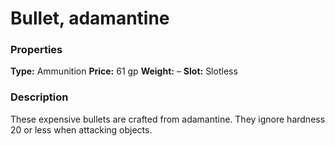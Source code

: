﻿---
Title: "Bullet, adamantine"
Type: "Ammunition"
Price: "61 gp"
Weight: "–"
Slot: "Slotless"
Description: |
  "These expensive bullets are crafted from adamantine. They ignore hardness 20 or less when attacking objects."
Sources: "['Ultimate Combat']"
---

# Bullet, adamantine

### Properties

**Type:** Ammunition **Price:** 61 gp **Weight:** – **Slot:** Slotless

### Description

These expensive bullets are crafted from adamantine. They ignore hardness 20 or less when attacking objects.

